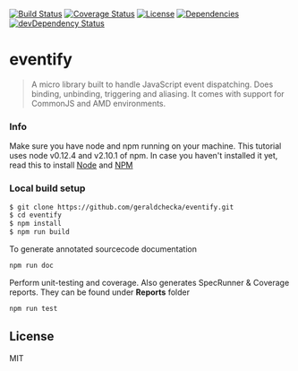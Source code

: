 [![Build Status](https://travis-ci.org/geraldchecka/eventify.svg?branch=master)](https://travis-ci.org/geraldchecka/eventify) [![Coverage Status](https://coveralls.io/repos/geraldchecka/eventify/badge.svg?branch=master)](https://coveralls.io/r/geraldchecka/eventify?branch=master) [![License](http://img.shields.io/:license-mit-blue.svg?style=flat-square)](http://badges.mit-license.org) [![Dependencies](https://david-dm.org/geraldchecka/eventify.png?theme=shields.io)](https://david-dm.org/geraldchecka/eventify) [![devDependency Status](https://david-dm.org/geraldchecka/eventify/dev-status.svg)](https://david-dm.org/geraldchecka/eventify#info=devDependencies)


# eventify

> A micro library built to handle JavaScript event dispatching.
> Does binding, unbinding, triggering and aliasing.
> It comes with support for CommonJS and AMD environments.

### Info
Make sure you have node and npm running on your machine. This tutorial uses node v0.12.4 and v2.10.1 of npm. In case you haven't installed it yet, read this to install <a href="https://github.com/joyent/node/wiki/Installation">Node<a/> and <a href="http://blog.npmjs.org/post/85484771375/how-to-install-npm">NPM<a/>

### Local build setup
```sh
$ git clone https://github.com/geraldchecka/eventify.git
$ cd eventify
$ npm install
$ npm run build
```

To generate annotated sourcecode documentation
```sh
npm run doc
```

Perform unit-testing and coverage. Also generates SpecRunner & Coverage reports. They can be found under **Reports** folder
```sh
npm run test
```

License
----
MIT